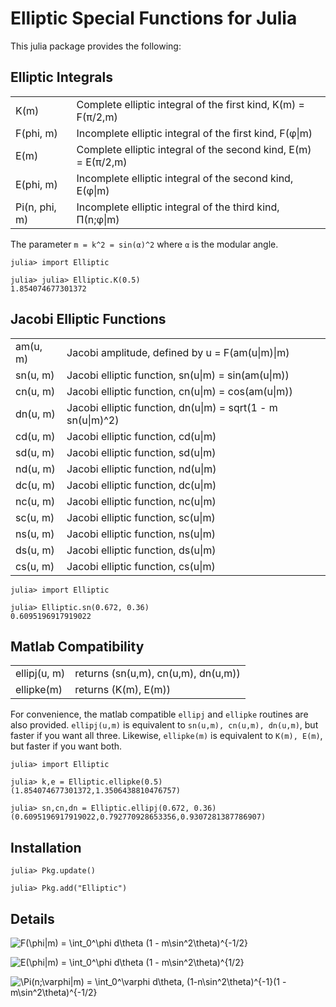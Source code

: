 
Elliptic Special Functions for Julia
====================================

This julia package provides the following:

Elliptic Integrals
------------------

<table>
  <tr>
    <td>K(m)</td>
    <td>Complete elliptic integral of the first kind, K(m) = F(π/2,m)</td>
  </tr>
  <tr>
    <td>F(phi, m)</td>
    <td>Incomplete elliptic integral of the first kind, F(φ|m)</td>
  </tr>
  <tr>
    <td>E(m)</td>
    <td>Complete elliptic integral of the second kind, E(m) = E(π/2,m)</td>
  </tr>
  <tr>
    <td>E(phi, m)</td>
    <td>Incomplete elliptic integral of the second kind, E(φ|m)</td>
  </tr>
  <tr>
    <td>Pi(n, phi, m)</td>
    <td>Incomplete elliptic integral of the third kind, Π(n;φ|m)</td>
  </tr>
</table>

The parameter `m = k^2 = sin(α)^2` where `α` is the modular angle.

```jlcon
julia> import Elliptic

julia> julia> Elliptic.K(0.5)
1.854074677301372
```

Jacobi Elliptic Functions
-------------------------

<table>
  <tr>
    <td>am(u, m)</td>
    <td>Jacobi amplitude, defined by u = F(am(u|m)|m)</td>
  </tr>
  <tr>
    <td>sn(u, m)</td>
    <td>Jacobi elliptic function, sn(u|m) = sin(am(u|m))</td>
  </tr>
  <tr>
    <td>cn(u, m)</td>
    <td>Jacobi elliptic function, cn(u|m) = cos(am(u|m))</td>
  </tr>
  <tr>
    <td>dn(u, m)</td>
    <td>Jacobi elliptic function, dn(u|m) = sqrt(1 - m sn(u|m)^2)</td>
  </tr>

  <tr>
    <td>cd(u, m)</td>
    <td>Jacobi elliptic function, cd(u|m)</td>
  </tr>
  <tr>
    <td>sd(u, m)</td>
    <td>Jacobi elliptic function, sd(u|m)</td>
  </tr>
  <tr>
    <td>nd(u, m)</td>
    <td>Jacobi elliptic function, nd(u|m)</td>
  </tr>

  <tr>
    <td>dc(u, m)</td>
    <td>Jacobi elliptic function, dc(u|m)</td>
  </tr>
  <tr>
    <td>nc(u, m)</td>
    <td>Jacobi elliptic function, nc(u|m)</td>
  </tr>
  <tr>
    <td>sc(u, m)</td>
    <td>Jacobi elliptic function, sc(u|m)</td>
  </tr>

  <tr>
    <td>ns(u, m)</td>
    <td>Jacobi elliptic function, ns(u|m)</td>
  </tr>
  <tr>
    <td>ds(u, m)</td>
    <td>Jacobi elliptic function, ds(u|m)</td>
  </tr>
  <tr>
    <td>cs(u, m)</td>
    <td>Jacobi elliptic function, cs(u|m)</td>
  </tr>
</table>

```jlcon
julia> import Elliptic

julia> Elliptic.sn(0.672, 0.36)
0.6095196917919022
```

Matlab Compatibility
--------------------

<table>
  <tr>
    <td>ellipj(u, m)</td>
    <td>returns (sn(u,m), cn(u,m), dn(u,m))</td>
  </tr>
  <tr>
    <td>ellipke(m)</td>
    <td>returns (K(m), E(m))</td>
  </tr>
</table>

For convenience, the matlab compatible `ellipj` and `ellipke` routines are
also provided. `ellipj(u,m)` is equivalent to `sn(u,m), cn(u,m), dn(u,m)`,
but faster if you want all three. Likewise, `ellipke(m)` is equivalent to
`K(m), E(m)`, but faster if you want both.

```jlcon
julia> import Elliptic

julia> k,e = Elliptic.ellipke(0.5)
(1.854074677301372,1.3506438810476757)

julia> sn,cn,dn = Elliptic.ellipj(0.672, 0.36)
(0.6095196917919022,0.792770928653356,0.9307281387786907)
```

Installation
------------

```jlcon
julia> Pkg.update()

julia> Pkg.add("Elliptic")
```

Details
-------

![F(\phi|m) = \int_0^\phi d\theta (1 - m\sin^2\theta)^{-1/2}](http://mathurl.com/av9eou5.png)

![E(\phi|m) = \int_0^\phi d\theta (1 - m\sin^2\theta)^{1/2}](http://mathurl.com/al2zsok.png)

![\Pi(n;\varphi|m) = \int_0^\varphi d\theta\, (1-n\sin^2\theta)^{-1}(1 - m\sin^2\theta)^{-1/2}](http://mathurl.com/bzsx5tw.png)
